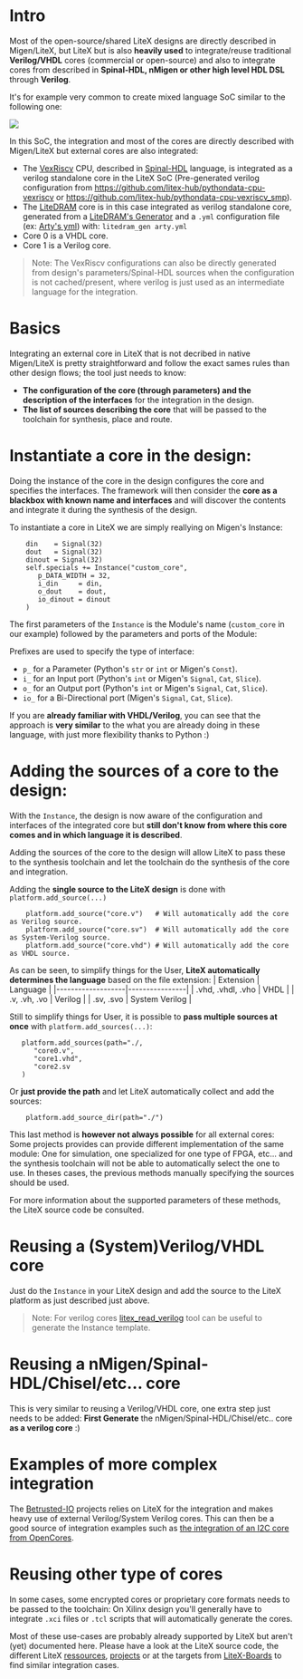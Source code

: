 # Intro
Most of the open-source/shared LiteX designs are directly described in Migen/LiteX, but LiteX but is also **heavily used** to integrate/reuse traditional **Verilog/VHDL** cores (commercial or open-source) and also to integrate cores from described in **Spinal-HDL, nMigen or other high level HDL DSL** through **Verilog**.

It's for example very common to create mixed language SoC similar to the following one:

![](https://user-images.githubusercontent.com/1450143/141749008-de7c8784-0450-4e7c-8013-621eeb96a370.png)

In this SoC, the integration and most of the cores are directly described with Migen/LiteX but external cores are also integrated:

- The [VexRiscv](https://github.com/SpinalHDL/VexRiscv) CPU, described in [Spinal-HDL](https://github.com/SpinalHDL/SpinalHDL) language, is integrated as a verilog standalone core in the LiteX SoC (Pre-generated verilog configuration from https://github.com/litex-hub/pythondata-cpu-vexriscv or https://github.com/litex-hub/pythondata-cpu-vexriscv_smp).
- The [LiteDRAM](https://github.com/enjoy-digital/litedram) core is in this case integrated as verilog standalone core, generated from a [LiteDRAM's Generator](https://github.com/enjoy-digital/litedram/blob/master/litedram/gen.py) and a `.yml` configuration file (ex: [Arty's yml](https://github.com/enjoy-digital/litedram/blob/master/examples/arty.yml))  with: `litedram_gen arty.yml`
- Core 0 is a VHDL core.
- Core 1 is a Verilog core.

>Note: The VexRiscv configurations can also be directly generated from design's parameters/Spinal-HDL sources when the configuration is not cached/present, where verilog is just used as an intermediate language for the integration.
>
# Basics

Integrating an external core in LiteX that is not decribed in native Migen/LiteX is pretty straightforward and follow the exact sames rules than other design flows; the tool just needs to know:

- **The configuration of the core (through parameters) and the description of the interfaces** for the integration in the design.
- **The list of sources describing the core** that will be passed to the toolchain for synthesis, place and route.

# Instantiate a core in the design:

Doing the instance of the core in the design configures the core and specifies the interfaces. The framework will then consider the **core as a blackbox with known name and interfaces** and will discover the contents and integrate it during the synthesis of the design.

To instantiate a core in LiteX we are simply reallying on Migen's Instance:
```python3
    din    = Signal(32)
    dout   = Signal(32)
    dinout = Signal(32)
    self.specials += Instance("custom_core",
       p_DATA_WIDTH = 32,
       i_din     = din,
       o_dout    = dout,
       io_dinout = dinout
    )
```
The first parameters of the `Instance` is the Module's name (`custom_core` in our example) followed by the parameters and ports of the Module:

Prefixes are used to specify the type of interface:
* `p_` for a Parameter (Python's `str` or `int` or Migen's `Const`).
* `i_` for an Input port (Python's `int` or Migen's `Signal`, `Cat`, `Slice`).
* `o_` for an Output port (Python's `int` or Migen's `Signal`, `Cat`, `Slice`).
* `io_` for a Bi-Directional port  (Migen's `Signal`, `Cat`, `Slice`).

If you are **already familiar with VHDL/Verilog**, you can see that the approach is **very similar** to the what you are already doing in these language, with just more flexibility thanks to Python :)

# Adding the sources of a core to the design:

With the `Instance`,  the design is now aware of the configuration and interfaces of the integrated core but **still don't know from where this core comes and in which language it is described**.

Adding the sources of the core to the design will allow LiteX to pass these to the synthesis toolchain and let the toolchain do the synthesis of the core and integration.

Adding the **single source to the LiteX design** is done with `platform.add_source(...)`
```python3
    platform.add_source("core.v")   # Will automatically add the core as Verilog source.
    platform.add_source("core.sv")  # Will automatically add the core as System-Verilog source.
    platform.add_source("core.vhd") # Will automatically add the core as VHDL source.
```
As can be seen, to simplify things for the User, **LiteX automatically determines the language** based on the file extension:
|      Extension    | Language       |
|-------------------|----------------|
| .vhd, .vhdl, .vho | VHDL           |
| .v, .vh, .vo      | Verilog        |
| .sv, .svo         | System Verilog |

Still to simplify things for User, it is possible to **pass multiple sources at once** with `platform.add_sources(...)`:

```python3
   platform.add_sources(path="./,
      "core0.v",
      "core1.vhd",
      "core2.sv
   )
```

Or **just provide the path** and let LiteX automatically collect and add the sources:
```python3
    platform.add_source_dir(path="./")
```

This last method is **however not always possible** for all external cores: Some projects provides can provide different implementation of the same module: One for simulation, one specialized for one type of FPGA, etc... and the synthesis toolchain will not be able to automatically select the one to use. In theses cases, the previous methods manually specifying the sources should be used.

For more information about the supported parameters of these methods, the LiteX source code be consulted.

# Reusing a (System)Verilog/VHDL core

Just do the `Instance` in your LiteX design and add the source to the LiteX platform as just described just above.

> Note: For verilog cores [litex_read_verilog](https://github.com/enjoy-digital/litex/blob/master/litex/tools/litex_read_verilog.py) tool can be useful to generate the Instance template.

# Reusing a nMigen/Spinal-HDL/Chisel/etc... core

This is very similar to reusing a Verilog/VHDL core, one extra step just needs to be added: **First Generate** the nMigen/Spinal-HDL/Chisel/etc.. core **as a verilog core** :)

# Examples of more complex integration

The [Betrusted-IO](https://github.com/betrusted-io) projects relies on LiteX for the integration and makes heavy use of external Verilog/System Verilog cores. This can then be a good source of integration examples such as [the integration of an I2C core from  OpenCores](https://github.com/betrusted-io/gateware/blob/master/gateware/i2c/core.py).

# Reusing other type of cores

In some cases, some encrypted cores or proprietary core formats needs to be passed to the toolchain: On Xilinx design you'll generally have to integrate `.xci` files or `.tcl` scripts that will automatically generate the cores.

Most of these use-cases are probably already supported by LiteX but aren't (yet) documented here. Please have a look at the LiteX source code, the different LiteX [ressources](https://github.com/enjoy-digital/litex/wiki/Tutorials-Resources), [projects](https://github.com/enjoy-digital/litex/wiki/Projects) or at the targets from [LiteX-Boards](https://github.com/litex-hub/litex-boards/tree/master/litex_boards/targets) to find similar integration cases.

